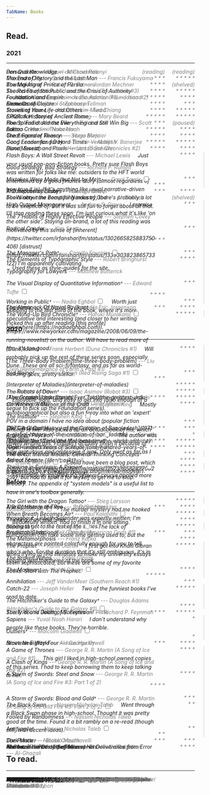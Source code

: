 ```yaml
---
TabName: Books
---
```


## Read.

### 2021
---

<book>
  Don Quixote 
  <series><nowrap>--- Miguel</nowrap> de Cervantes</series>
</book>
<rating>(reading)</rating>

<book>
  Personal Knowledge
  <series><nowrap>--- Michael</nowrap> Polanyi</series>
  <rating>  </rating>
</book>
<rating>(reading)</rating>

<book>
The End of History and the Last Man
<series><nowrap>--- Francis</nowrap> Fukuyama</series>
</book>
<rating>* * * * *</rating>

<book>
Maximum City
<series><nowrap>--- Suketu</nowrap> Mehta</series>
</book>
<rating>* * * </rating>

<book>
Bowling Alone
<series><nowrap>--- Robert</nowrap> D. Putnam</series>
</book>
<rating>(shelved)</rating>

<book>
  The Making of Prince of Persia
  <series><nowrap>--- Jordan</nowrap> Mechner</series>
</book>
<rating> * * * * </rating>

<book>
The Revolt of the Public and the Crisis of Authority
<series><nowrap>--- Martin</nowrap> Gurri</series>
</book>
<rating>* * * * *</rating>

<book>
Second Foundation <series><nowrap>--- Isaac</nowrap> Asimov (Foundation #3)</series>
<series><nowrap>--- Isaac</nowrap> Asimov</series>
</book>
<rating> * * * * </rating>

<book>
Foundation and Empire <series><nowrap>--- Isaac</nowrap> Asimov (Foundation #2)</series>
<series><nowrap>--- Isaac</nowrap> Asimov</series>
</book>
<rating> * * * * </rating>

<book>
Foundation <series><nowrap>--- Isaac</nowrap> Asimov (Foundation #1)</series>
<series><nowrap>--- Isaac</nowrap> Asimov</series>
</book>
<rating> * * * * * </rating>

<book>
Elements of Clojure
<series><nowrap>--- Zachary</nowrap> Tellman</series>
</book>
<rating> * * * </rating>

<book>
Snow Crash
<series><nowrap>--- Neal</nowrap> Stephenson</series>
</book>
<rating> * * * * </rating>

<book>
Travelling Home
<series><nowrap>--- Abdal</nowrap> Hakim Murad</series>
</book>
<rating> * * * * * </rating>

<book>
  Stories of Your Life and Others
  <series><nowrap>--- Ted</nowrap> Chiang</series>
</book>
<rating> * * * * </rating>

<book>
  Exhalation: Stories
  <series><nowrap>--- Ted</nowrap> Chiang</series>
</book>
<rating> * * * * * </rating>

<book>
SPQR: A History of Ancient Rome
<series><nowrap>--- Mary</nowrap> Beard</series>
</book>
<rating> * * * * * </rating>

<book>
  The Splendid and the Vile
  <series><nowrap>--- Erik</nowrap> Larson</series>
</book>
<rating>(paused)</rating>

<book>
  How to Fail at Almost Everything and Still Win Big
  <series><nowrap>--- Scott</nowrap> Adams</series>
</book>
<rating> * * * </rating>

<book>
  Born a Crime
  <series><nowrap>--- Trevor</nowrap> Noah</series>
</book>
<rating> * * * * </rating>

<book>
  Lolita
  <series><nowrap>--- Vladimir</nowrap> Nabokov</series>
</book>
<rating> * * * * * </rating>

<book>
Great Founder Theory
<series><nowrap>--- Samo</nowrap> Burja</series>
</book>
<rating>* * * * </rating>

<book>
  The Enigma of Reason
  <series><nowrap>--- Hugo</nowrap> Mercier</series>
</book>
<rating> * * * * </rating>

<book>
Good Economics for Hard Times
<series><nowrap>--- Abhijit</nowrap> V.  Banerjee</series>
</book>
<rating> * * * * * </rating>

<book>
  Gang Leader for a Day
  <series><nowrap>--- Sudhir</nowrap> Venkatesh</series>
</book>
<rating>* * * * * </rating>

<book>
  Blood, Sweat, and Pixels
  <series><nowrap>--- Jason</nowrap> Schreier</series>
</book>
<rating> * * * * </rating>

<book>
Dune Messiah
<series><nowrap>--- Frank</nowrap> Herbert (Dune Chronicles #2)</series>
</book>
<rating> * * * * </rating>

<group>
<member>
<book>
Flash Boys: A Wall Street Revolt
<series><nowrap>--- Michael</nowrap> Lewis</series>
<span class="marginnote">
Just your usual pop-non-fiction books. Pretty sure Flash Boys was
written for folks like me: outsiders to the HFT world entertained by a good
finance story (almost regardless of how true it is). If it's anything like
usual narrative-driven books about the computing industry, there's probably a
lot to be skeptical of. But it was still fun to forget about all that.
</span>
</book>
<rating> * * * * </rating>
</member>
<member>
<book>
Good Strategy, Bad Strategy
<series><nowrap>--- Richard</nowrap> P. Rumelt</series>
</book>
<rating>  * * * </rating>
</member>
<member>
<book>
Mistakes Were Made (but Not by Me)<label for="output-management" class="margin-toggle"><sup>&dagger;</sup></label>
<series><nowrap>--- Carol</nowrap> Tavris</series>
<input type="checkbox" id="output-management" class="margin-toggle"/>
<span class="marginnote thin">
Just your usual pop-non-fiction books. Pretty sure Flash Boys was
written for folks like me: outsiders to the HFT world entertained by a good
finance story (almost regardless of how true it is). If it's anything like
usual narrative-driven books about the computing industry, there's probably a
lot to be skeptical of. But it was still fun to forget about all that.
</span>
</book>
<rating>  * * * </rating>
</group>

<book>
  A Collection of Essays
  <series><nowrap>--- George</nowrap> Orwell</series>
</book>
<rating> * * * * </rating>

<book>
  The Impossible State
  <series><nowrap>--- Wael</nowrap> B. Hallaq</series>
</book>
<rating> * * * </rating>

<book>
  The Ninety-nine Beautiful Names of God
  <series><nowrap>--- Al-Ghazali</nowrap></series>
</book>
<rating>(shelved)</rating>

<group>
<member>
<book>
High Output Management
<series><nowrap>--- Andrew S.</nowrap> Grove</series>
<span class="marginnote">
I promise I'll stop reading these soon, I'm just curious what it's like 'on the
other side'. Staying on-brand, a lot of this reading was motivated by this
sense of [inherent](https://twitter.com/irfansharifm/status/1302665825883750406) [distrust](https://twitter.com/irfansharifm/status/1339303823865733122)
I'm apparently cultivating.
</span>
</book>
<rating>     * * * </rating>
</member>
<member>
<book>
The 7 Habits of Highly Effective People
<series><nowrap>--- Stephen</nowrap> Covey</series>
</book>
<rating>    * * * </rating>
</member>
<member>
<book>
Radical Candor
<series><nowrap>--- Kim</nowrap> Scott</series>
</book>
<rating> * * * * </rating>
</member>
<member>
<book>The Manager's Path<label for="output-management" class="margin-toggle"><sup>&dagger;</sup></label>
<series><nowrap>--- Camille</nowrap> Fournier</series>
<input type="checkbox" id="output-management" class="margin-toggle"/>
<span class="marginnote thin">
I promise I'll stop reading these soon, I'm just curious what it's like 'on the
other side'. Staying on-brand, a lot of this reading was motivated by this
sense of [inherent](https://twitter.com/irfansharifm/status/1302665825883750406) [distrust](https://twitter.com/irfansharifm/status/1339303823865733122)
I'm apparently cultivating.
</span>
</book>
<rating>   * * *</rating></member>
</group>

<group>
<member>
<book>
The Elements of Typographic Style
<series><nowrap>--- Robert</nowrap> Bringhurst</series>
<span class="marginnote">
Used these as style-guides for the site.
</span>
</book>
<rating>   * * * * </rating></member>
<member>
<member>
<book>
Typography for Lawyers
<series><nowrap>--- Matthew</nowrap>  Butterick</series>
</book>
<rating>     * * * </rating></member>
<member>
<book>
The Visual Display of Quantitative Information<label for="typographic" class="margin-toggle"><sup>&dagger;</sup></label>
<series><nowrap>--- Edward</nowrap> Tufte</series>
<input type="checkbox" id="typographic" class="margin-toggle"/>
<span class="marginnote thin">
Used these as style-guides for the site.
</span>
</book>
<rating>   * * * * </rating>
</member>
</group>

<group>
<member>
<book>
Working in Public<label for="working-in-public" class="margin-toggle"><sup>&dagger;</sup></label>
<series><nowrap>--- Nadia</nowrap> Eghbal</series>
<input type="checkbox" id="working-in-public" class="margin-toggle"/><span class="marginnote">
Worth just skipping to the last third of the book, where it's more speculative
and interesting (and closer to her writing [elsewhere](https://nadiaeghbal.com)).
</span>
</book>
<rating>   * * *</rating>
</member>
</group>

<book>
Logicomix
<series><nowrap>--- Apostolos K.</nowrap> Doxiadēs</series>
</book>
<rating> * * * * </rating>

<book>
The Almanack Of Naval Ravikant
<series><nowrap>--- Eric</nowrap> Jorgenson</series>
</book>
<rating> * * * </rating>

<group>
<member>
<book>
The Wind-Up Bird Chronicle<label for="haruki" class="margin-toggle"><sup>&dagger;</sup></label>
<series><nowrap>--- Haruki</nowrap> Murakami</series>
<input type="checkbox" id="haruki" class="margin-toggle"/><span class="marginnote">
Picked this up after reading [this
profile](https://www.newyorker.com/magazine/2008/06/09/the-running-novelist)
on the author. Will have to read more of him, it's too good.
</span>
</book><rating> * * * * * </rating></member>
</group>

### 2020
---

<group>
<member>
<book>
[Dune](dune)
<series><nowrap>--- Frank</nowrap> Herbert (Dune Chronicles #1)</series>
<span class="marginnote">
Will probably pick up the rest of these series soon, especially Dune. These
are all sci-fi/fantasy, and as far as world-building goes, pretty stellar.
</span>
</book>
<rating>  * * * *</rating>
</member>
<member>
<book>
[The Three-Body Problem](the-three-body-problem) <series>--- Liu Cixin (Remembrance of Earth's Past #1)</series>
</book>
<rating>    * * *</rating>
</member>
<member>
<book>
Red Rising<label for="dune" class="margin-toggle"><sup>&dagger;</sup></label>
<series><nowrap>--- Pierce</nowrap> Brown (Red Rising Saga #1)</series>
<input type="checkbox" id="dune" class="margin-toggle"/>
<span class="marginnote thin">
Will probably pick up the rest of these series soon, especially Dune. These
are all sci-fi/fantasy, and as far as world-building goes, pretty stellar.
</span>
</book>
<rating>    * * *</rating>
</member>
</group>

<book>
[Interpreter of Maladies](interpreter-of-maladies)
<series><nowrap>--- Jhumpa</nowrap> Lahiri</series>
</book>
<rating> * * * * *</rating>

<group>
<member>
<book>
The Robots of Dawn<label for="robots-of-dawn" class="margin-toggle"><sup>&dagger;</sup></label>
<series><nowrap>--- Isaac</nowrap> Asimov (Robot #3)</series>
<input type="checkbox" id="robots-of-dawn" class="margin-toggle"/>
<span class="marginnote">
Enjoyable, light, and easy to get into (also enough of a segue to pick up
the Foundation series).
</span>
</book>
<rating> * * * * *</rating>
</member>
</group>

<book>
[Americanah](americanah)
<series><nowrap>--- Chimamanda</nowrap> Ngozi Adichi</series>
</book>
<rating> * * * * *</rating>

<book>
[The Greatest Urdu Stories Ever Told](the-greatest-urdu-stories-ever-told)
<series><nowrap>--- Muhammad</nowrap> Umar Memon</series>
</book>
<rating>   * * * *</rating>

<group>
<member>
<book>
On Writing: A Memoir of the Craft
<series><nowrap>--- Stephen</nowrap> King</series>
<span class="marginnote">
Mostly autobiographical but also a fun foray into what an 'expert' POV in a
domain I have no idea about (popular fiction writing) is like. Also picked up
an actual book of his, which was meh.
</span>
</book>
<rating>   * * * *</rating>
</member>
<member>
<book>
The Institute<label for="on-writing" class="margin-toggle"><sup>&dagger;</sup></label>
<series><nowrap>--- Stephen</nowrap> King</series>
<input type="checkbox" id="on-writing" class="margin-toggle"/>
<span class="marginnote thin">
Mostly autobiographical but also a fun foray into what an 'expert' POV in a
domain I have no idea about (popular fiction writing) is like. Also picked up
an actual book of his, which was meh.
</span>
</book>
<rating>     * * *</rating>
</member>
</group>

<book>
The Glass Castle
<series><nowrap>--- Jeannette</nowrap> Walls</series>
</book>
<rating>     * * *</rating>

<book>
[1971: A Global History of the Creation of Bangladesh](1971-a-global-history-of-the-creation-of-bangladesh)
<series><nowrap>--- Srinath</nowrap> Raghavan</series>
</book>
<rating>   * * * *</rating>

<group>
<member>
<book>
American Psycho<label for="american-psycho" class="margin-toggle"><sup>&dagger;</sup></label>
<series><nowrap>--- Bret</nowrap> Easton Ellis</series>
<input type="checkbox" id="american-psycho" class="margin-toggle"/>
<span class="marginnote">
The author was unwell writing this. I couldn't actually finish it because of
how gratuitous and grotesque it was. Only went as far as I did out of spite
[(don't ask)](https://twitter.com/irfansharifm/status/1257336582627082252), but
had to spoil it for myself to get me to stop.
</span>
</book>
<rating>        * </rating>
</member>
</group>

<book>
[Between the World and Me](between-the-world-and-me)
<series><nowrap>--- Ta-Nehisi</nowrap> Coates</series>
</book>
<rating> * * * * *</rating>

<book>
[The Fire Next Time](the-fire-next-time)
<series><nowrap>--- James</nowrap> Baldwin</series>
</book>
<rating> * * * * *</rating>

<book>
Night
<series>--- Elie</nowrap> Wiesel (The Night Trilogy #1)</series>
</book>
<rating> * * * * *</rating>

<book>
[One Hundred Years of Solitude](one-hundred-years-of-solitude)
<series><nowrap>--- Gabriel</nowrap> García Márquez</series>
</book>
<rating>  * * * *</rating>

<group>
<member>
<book>
The Great Mental Models: General Thinking Concepts<label for="mental-models" class="margin-toggle"><sup>&dagger;</sup></label>
<series><nowrap>--- Shane</nowrap> Parrish</series>
<input type="checkbox" id="mental-models" class="margin-toggle"/>
<span class="marginnote">
Could have been a blog post, which happens to be a
[thing](https://fs.blog/mental-models/).
</span>
</book>
<rating>     * * *</rating>
</member>
</group>

<book>
Animal Farm
<series><nowrap>--- George</nowrap> Orwell</series>
</book>
<rating>  * * * *</rating>


<group>
<member>
<book>
Thinking in Systems: A Primer<label for="thinking-systems" class="margin-toggle"><sup>&dagger;</sup></label>
<series><nowrap>--- Donella</nowrap> H. Meadows </series>
<input type="checkbox" id="thinking-systems" class="margin-toggle"/>
<span class="marginnote">
Essentially an engineering systems course applied more broadly. The
appendix of "system models" is a useful list
to have in one's toolbox generally.
</span>
</book>
<rating>  * * * *</rating>
</member>
</group>

<book>
A Philosophy of Software Design
<series><nowrap>--- John</nowrap> Ousterhout </series>
</book>
<rating>  * * * *</rating>


### Before
---

<group>
<member>
<book>
The Girl with the Dragon Tattoo<label for="dragon-tattoo" class="margin-toggle"><sup>&dagger;</sup></label>
<series><nowrap>--- Stieg</nowrap> Larsson (Millennium #1)</series>
<input type="checkbox" id="dragon-tattoo" class="margin-toggle"/>
<span class="marginnote">
The murder mystery had me hooked throughout. Lisbeth Salander was expertly
written; I'm hoping to get to the rest of the series.
</span>
</book>
<rating> * * * * *</rating>
</member>
</group>

<book>
A Brief History of Time
<series><nowrap>--- Stephen </nowrap> Hawking<series>
</book>
<rating>   * * * *</rating>

<book>
The Catcher in the Rye
<series><nowrap>--- J. D. </nowrap> Salinger<series>
</book>
<rating>     * * *</rating>

<group>
<member>
<book>
When Breath Becomes Air<label for="breath-air" class="margin-toggle"><sup>&dagger;</sup></label>
<series>
<series><nowrap>--- Paul</nowrap> Kalanithi</series>
</series>
<input type="checkbox" id="breath-air" class="margin-toggle"/>
<span class="marginnote">
Beautifully written, had to finish it in one sitting.
</span>
</book>
<rating> * * * * *</rating>
</member>
</group>

<book>
Thinking, Fast and Slow
<series><nowrap>--- Daniel  </nowrap> Kahneman<series>
</book>
<rating>   * * * *</rating>

<group>
<member>
<book>
Blindness<label for="blindness" class="margin-toggle"><sup>&dagger;</sup></label>
<series><nowrap>--- José </nowrap> Saramago</series>
<input type="checkbox" id="blindness" class="margin-toggle"/>
<span class="marginnote">
The lack of punctuation can take some time getting used to, but the characters
are painted colorfully enough for you to tell who's who. For the duration that
it's still ambiguous, it's in keeping with the theme of the book.
</span>
</book>
<rating> * * * * *</rating>
</member>
</group>

<book>
Predictably Irrational
<series><nowrap>--- Dan</nowrap> Ariely<series>
</book>
<rating>     * * *</rating>

<book>
American Gods
<series><nowrap>--- Neil</nowrap> Gaiman (American Gods #1)</series>
</book>
<rating>     * * *</rating>

<book>
The Metamorphosis
<series><nowrap>--- Franz   </nowrap> Kafka<series>
</book>
<rating>   * * * *</rating>

<group>
<member>
<book>
The Prophet
<series><nowrap>--- Kahlil  </nowrap> Gibran</series>
<span class="marginnote">
I first got into Khalil Gibran when trying to find literature to make
my university essays seem sophisticated, but these are some of my favorite
books. Start with The Prophet.
</span>
</book>
<rating> * * * * *</rating>
</member>
<member>
<book>
The Broken Wings
<series><nowrap>--- Kahlil  </nowrap> Gibran<series>
</book>
<rating>   * * * *</rating>
</member>
<member>
<book>
The Madman<label for="the-prophet" class="margin-toggle"><sup>&dagger;</sup></label>
<series><nowrap>--- Kahlil  </nowrap> Gibran<series>
<input type="checkbox" id="the-prophet" class="margin-toggle"/>
<span class="marginnote thin">
I first got into Khalil Gibran when trying to find literature to make
my university essays seem sophisticated, but these are some of my favorite
books. Start with The Prophet.
</span>
</book>
<rating> * * * * *</rating>
</member>
</group>

<book>
Annihilation <series><nowrap>--- Jeff</nowrap> VanderMeer (Southern Reach #1)</series>
</book>
<rating>     * * *</rating>

<group>
<member>
<book>
Catch-22
<series><nowrap>--- Joseph </nowrap> Heller</series>
<span class="marginnote">
Two of the funniest books I've read to date.
</span>
</book>
<rating> * * * * *</rating>
<book>
The Hitchhiker's Guide to the Galaxy<label for="catch-22" class="margin-toggle"><sup>&dagger;</sup></label>
<series><nowrap>--- Douglas</nowrap> Adams (Hitchhiker's Guide to the Galaxy #1)</series>
<input type="checkbox" id="catch-22" class="margin-toggle"/>
<span class="marginnote thin">
Two of the funniest books I've read to date.
</span>
</book>
<rating>   * * * *</rating>
</member>
</group>

<book>
Surely You're Joking, Mr. Feynman!
<series><nowrap>--- Richard</nowrap> P. Feynman<series>
</book>
<rating> * * * * *</rating>

<book>
The Trial and Death of Socrates
<series><nowrap>--- Plato</nowrap><series>
</book>
<rating>   * * * *</rating>

<group>
<member>
<book>
Sapiens
<series><nowrap>--- Yuval </nowrap> Noah Harari</series>
<span class="marginnote">
I don't understand why people like these books. They're horrible.
</span>
</book>
<rating>         * </rating>
</member>
<member>
<book>
Outliers<label for="sapiens" class="margin-toggle"><sup>&dagger;</sup></label>
<series><nowrap>--- Malcolm</nowrap> Gladwell</series>
<input type="checkbox" id="sapiens" class="margin-toggle"/>
<span class="marginnote thin">
I don't understand why people like these books. They're horrible.
</span>
</book>
<rating>         *</rating>
</member>
</group>

<book>
Nineteen Eighty-Four
<series><nowrap>--- George</nowrap> Orwell<series>
</book>
<rating>   * * * *</rating>

<book>
Brave New World
<series><nowrap>--- Aldous</nowrap> Huxley<series>
</book>
<rating>     * * *</rating>

<group>
<member>
<book>
A Game of Thrones <series><nowrap>--- George</nowrap> R. R. Martin (A Song of Ice and Fire #1)</series>
<span class="marginnote">
This girl I liked in high-school owned copies of this series. I had to keep
borrowing them to keep talking to her.
</span>
</book>
<rating>   * * * *</rating>
</member>
<member>
<book>
A Clash of Kings <series><nowrap>--- George</nowrap> R. R. Martin (A Song of Ice and Fire #2)</series>
</book>
<rating>   * * * *</rating>
</member>
<member>
<book>
A Storm of Swords: Steel and Snow <series><nowrap>--- George</nowrap> R. R. Martin (A Song of Ice and Fire #3: Part 1 of 2)</series>
</book>
<rating>   * * * *</rating>
</member>
<member>
<book>
A Storm of Swords: Blood and Gold<label for="game-of-thrones" class="margin-toggle"><sup>&dagger;</sup></label>
<series><nowrap>--- George</nowrap> R. R. Martin (A Song of Ice and Fire #3: Part 2 of 2)</series>
<input type="checkbox" id="game-of-thrones" class="margin-toggle"/>
<span class="marginnote thin">
This girl I liked in high-school owned copies of this series. I had to keep
borrowing them to keep talking to her.
</span>
</book>
<rating>     * * *</rating>
</member>
</group>

<group>
<member>
<book>
The Black Swan
<series><nowrap>--- Nassim</nowrap> Nicholas Taleb</series>
<span class="marginnote">
Went through a Black Swan phase in high-school. Thought it was pretty good
at the time. Found it a bit rambly on a re-read (though still, with decent
ideas).
</span>
</book>
<rating>       * *</rating>
</member>
<member>
<book>
Fooled by Randomness
<series><nowrap>--- Nassim</nowrap> Nicholas Taleb</series>
</book>
<rating>       * *</rating>
</member>
<member>
<book>
Antifragile<label for="nassim" class="margin-toggle"><sup>&dagger;</sup></label>
<series><nowrap>--- Nassim</nowrap> Nicholas Taleb</series>
<input type="checkbox" id="nassim" class="margin-toggle"/>
<span class="marginnote thin">
Went through a Black Swan phase in high-school. Thought it was pretty good
at the time. Found it a bit rambly on a re-read (though still, with decent
ideas).
</span>
</book>
<rating>       * *</rating>
</member>
</group>

<book>
Dark Matter
<series><nowrap>--- Blake</nowrap> Crouch</series>
</book>
<rating>     * * *</rating>

<book>
The Prince
<series><nowrap>--- Niccolò</nowrap> Machiavelli</series>
</book>
<rating>     * * *</rating>

<book>
Hamlet
<series><nowrap>--- William</nowrap> Shakespeare</series>
</book>
<rating>   * * * *</rating>

<book>
Islam and the Destiny of Man
<series><nowrap>--- Charles</nowrap> Le Gai Eaton</series>
</book>
<rating> </rating>

<book>
The Incoherence of the Philosophers
<series><nowrap>--- Al-Ghazali</nowrap></series>
</book>
<rating> </rating>

<book>
Al‑Ghazālī's Path to Sufism and His Deliverance from Error
<series><nowrap>--- Al-Ghazali</nowrap></series>
</book>
<rating> </rating>

<style>
  p {
    padding-top: 0rem;
    margin-top: 1rem;
    margin-bottom: 1rem;
    line-height: 1.4rem;
    font-style: italic;
  }

  group {
    padding-right: 1.5rem;
    border-right: 1px solid #ccc;
  }
  group book {
    margin-top: 1rem;
    margin-bottom: 1rem;
    line-height: 1.4rem;
    font-style: italic;
  }
  group rating {
    margin-top: 1rem;
  }
  group > member:first-of-type > book:first-of-type {
    margin-top: 0rem;
  }
  group > member:first-of-type > rating:first-of-type {
    margin-top: 0rem;
  }
  group > member:last-of-type > book:last-of-type {
    margin-bottom: 0rem;
  }

  book {
    font-style: italic;
    position: relative;
    max-width: 80%;
    min-width: 80%;
    display: inline-block;
    height: 0rem;
    line-height: normal;
  }
  rating {
    float: right;
    max-width: 5rem;
    min-width: 5rem;
    font-style: italic;
    text-align: right;
    color: gray;
  }
  .marginnote {
    font-style: italic;
    margin-right: calc(-90% - 2rem);
    width: 60%;
    border-left: 1px solid #ccc;
    padding-left: 1rem;
    height: 1.4rem;
  }
  series {
    color: gray;
  }

  .thin { display: none; }
  @media (max-width: 850px) {
    book { height: auto; }
    .margin-toggle:checked + .marginnote {
      margin-bottom: 0rem;
      border-left: none;
      padding-left: 0rem;
      height: min-content !important;
    }
    group {
      padding-right: 3.5%;
      border-right-color: #AA000040;
    }
    group book, group rating {
      margin-top: 0rem;
    }
    series {
      display: block;
    }
  }

  @media (max-width: 650px) {
    book {
      max-width: 70%;
      min-width: 70%;
    }
  }

  sup {
    vertical-align: top;
  }

  group {
    position: relative;
    width: 100%;
    display: inline-block;
  }
  group .marginnote {
    border-left: none;
  }

  .single-content h3 {
    font-variant: normal;
    font-size: 1.6rem;
    font-style: italic;
  }
  nowrap {
    white-space: nowrap;
  }
</style>

## To read.
---

<book>
  Neuromancer
  <series><nowrap>--- William</nowrap> Gibson (Sprawl #1)</series>
</book>
<rating>  </rating>

<book>
The Name of the Wind
<series><nowrap>--- Patrick</nowrap> Rothfuss (The Kingkiller Chronicle #1)</series>
</book>
<rating>  </rating>

<book>
  The Lessons of History
  <series><nowrap>--- Will</nowrap> Durant</series>
  <rating>  </rating>
</book>
<rating>  </rating>

<book>
  The Story of Philosophy
  <series><nowrap>--- Will</nowrap> Durant</series>
  <rating>  </rating>
</book>
<rating>  </rating>

<book>
The Innovators
<series><nowrap>--- Walter</nowrap> Isaacson</series>
</book>
<rating>  </rating>

<book>
Why Nations Fail
<series><nowrap>--- Daron</nowrap> Acemoglu</series>
</book>
<rating>  </rating>

<book>
In Watermelon Sugar
<series><nowrap>--- Richard</nowrap> Brautigan</series>
</book>
<rating>  </rating>

<book>
Love is a Dog from Hell
<series><nowrap>--- Charles</nowrap> Bukowski</series>
</book>
<rating>  </rating>

<book>
The Big Sleep
<series><nowrap>--- Raymond</nowrap> Chandler</series>
</book>
<rating>  </rating>

<book>
Endgame: Bobby Fischer's Remarkable Rise and Fall
<series><nowrap>--- Frank</nowrap> Brady</series>
</book>
<rating>  </rating>

<book>
The Wright Brothers
<series><nowrap>--- Samuel</nowrap> Willard Crompton</series>
</book>
<rating>  </rating>

<book>
Skunk Works
<series><nowrap>--- Steve</nowrap> Pace</series>
</book>
<rating>  </rating>

<book>
Anathem
<series><nowrap>--- Neal</nowrap> Stephenson</series>
</book>
<rating>  </rating>

<book>
Complexity
<series><nowrap>--- Mitchell</nowrap> M. Waldrop</series>
</book>
<rating>  </rating>

<book>
Homegoing
<series><nowrap>--- Yaa</nowrap> Gyasi</series>
</book>
<rating>  </rating>

<book>
Ants Among Elephants
<series><nowrap>--- Sujatha</nowrap> Gidla</series>
</book>
<rating>  </rating>

<book>
Born to Run
<series><nowrap>--- Christopher</nowrap> McDougall</series>
</book>
<rating>  </rating>

<book>
Political Order and Political Decay
<series><nowrap>--- Francis</nowrap> Fukuyama</series>
</book>
<rating>  </rating>

<book>
Hyperion
<series><nowrap>--- Dan</nowrap> Simmons (Hyperion Cantos #1)</series>
</book>
<rating>  </rating>

<book>
Midnight's Children
<series><nowrap>--- Salman</nowrap> Rushdie</series>
</book>
<rating>  </rating>

<book>
What I Talk About When I Talk About Running
<series><nowrap>--- Haruki</nowrap> Murakami</series>
</book>
<rating>  </rating>

<book>
Destiny Disrupted
<series><nowrap>--- Tamim</nowrap> Ansary</series>
</book>
<rating>  </rating>

<book>
Sharp Objects
<series><nowrap>--- Gillian</nowrap> Flynn</series>
</book>
<rating>  </rating>

<book>
Ender's Game
<series><nowrap>--- Orson</nowrap> Scott Card (Ender's Saga #1)</series>
</book>
<rating>  </rating>

<book>
A Suitable Boy <series>(A Bridge of Leaves #1)</series>
<series><nowrap>--- Vikram</nowrap> Seth</series>
</book>
<rating>  </rating>

<book>
Cloud Atlas
<series><nowrap>--- Robert</nowrap> W. Popham</series>
</book>
<rating>  </rating>

<book>
World War Z
<series><nowrap>--- Max</nowrap> Brooks</series>
</book>
<rating>  </rating>

<book>
A Canticle for Leibowitz
<series>(St. Leibowitz #1)</series> <series><nowrap>--- Walter</nowrap> M. Miller, Jr.</series>
</book>
<rating>  </rating>

<book>
Station Eleven
<series><nowrap>--- Emily</nowrap> St. John Mandel</series>
</book>
<rating>  </rating>

<book>
Kafka on the Shore
<series><nowrap>--- Haruki</nowrap> Murakami</series>
</book>
<rating>  </rating>

<book>
The Art of Worldly Wisdom
<series><nowrap>--- Baltasar</nowrap> Gracian</series>
</book>
<rating>  </rating>

<book>
The Waste Books
<series><nowrap>--- Georg</nowrap> Christoph Lichtenberg</series>
</book>
<rating>  </rating>

<book>
A Man Called Ove
<series><nowrap>--- Fredrik</nowrap> Backman</series>
</book>
<rating>  </rating>

<book>
Eichmann in Jerusalem
<series><nowrap>--- Hannah</nowrap> Arendt</series>
</book>
<rating>  </rating>

<book>
The Gay Science
<series><nowrap>--- Friedrich</nowrap> Nietzsche</series>
</book>
<rating>  </rating>

<book>
The Man In The High Castle
<series><nowrap>--- Philip</nowrap> K. Dick</series>
</book>
<rating>  </rating>

<book>
Conditional Citizens: On Belonging in America
<series><nowrap>--- Laila</nowrap> Lalami</series>
</book>
<rating>  </rating>

<book>
The Undocumented Americans
<series><nowrap>--- Karla</nowrap> Cornejo Villavicencio</series>
</book>
<rating>  </rating>

<book>
Commentary on the Eleventh Contentions
<series><nowrap>--- Abdal</nowrap> Hakim Murad</series>
</book>
<rating>  </rating>

<book>
Herman Miller: A Way of Living
<series><nowrap>--- Amy</nowrap> Auscherman</series>
</book>
<rating>  </rating>

<book>
Dieter Rams: The Complete Works
<series><nowrap>--- Christian</nowrap> Werner Thomsen</series>
</book>
<rating>  </rating>

<book>
The 99% Invisible City
<series><nowrap>--- Roman</nowrap> Mars</series>
</book>
<rating>  </rating>

<book>
I Am a Strange Loop
<series><nowrap>--- Douglas</nowrap> R. Hofstadter</series>
</book>
<rating>  </rating>

<book>
The Secret Life of Groceries
<series><nowrap>--- Benjamin</nowrap> Lorr</series>
</book>
<rating>  </rating>

<book>
Anti-Intellectualism in American Life
<series><nowrap>--- Richard</nowrap> Hofstadter</series>
</book>
<rating>  </rating>

<book>
  The Dream Machine
  <series><nowrap>--- M.</nowrap> Mitchell Waldrop</series>
</book>
<rating>  </rating>

<book>
  Ready Player One
  <series><nowrap>--- Ernest</nowrap> Cline</series>
</book>
<rating>  </rating>

<book>
  A Place for Us
  <series><nowrap>--- Fatima</nowrap> Farheen Mirza</series>
</book>
<rating>  </rating>

<book>
  Seeing with Fresh Eyes
  <series><nowrap>--- Edward</nowrap> Tufte</series>
</book>
<rating>  </rating>

<book>
  The God of Small Things
  <series><nowrap>--- Amitabh</nowrap> Roy</series>
</book>
<rating>  </rating>

<book>
  Pachinko
  <series><nowrap>--- Min</nowrap> Jin Lee</series>
</book>
<rating>  </rating>

<book>
  The Difference Engine
  <series><nowrap>--- Doron</nowrap> Swade</series>
</book>
<rating>  </rating>

<book>
  A Secular Age
  <series><nowrap>--- Charles</nowrap> Taylor</series>
</book>
<rating>  </rating>

<book>
  Poor Charlie's Almanack
  <series><nowrap>--- Charles</nowrap> T. Munger</series>
</book>
<rating>  </rating>

<book>
  Stubborn Attachments
  <series><nowrap>--- Tyler</nowrap> Cowen</series>
</book>
<rating>  </rating>

<book>
  Debt: The First 5000 Years
  <series><nowrap>--- David</nowrap> Graeber</series>
</book>
<rating>  </rating>

<book>
  Seeing Like a State
  <series><nowrap>--- James</nowrap> C. Scott</series>
</book>
<rating>  </rating>

<book>
  Finite and Infinite Games
  <series><nowrap>--- James</nowrap> Carse</series>
</book>
<rating>  </rating>

<book>
  Team Topologies
  <series><nowrap>--- Matthew</nowrap> Skelton</series>
</book>
<rating>  </rating>

<book>
  How We Disappeared
  <series><nowrap>--- Jing-Jing</nowrap> Lee</series>
</book>
<rating>  </rating>

<book>
  Twitter and Tear Gas
  <series><nowrap>--- Zeynep</nowrap> Tufekci</series>
</book>
<rating>  </rating>

<book>
  Disciplined Minds
  <series><nowrap>--- Jeff</nowrap> Schmidt</series>
</book>
<rating>  </rating>

<book>
  Heartburn
  <series><nowrap>--- Nora</nowrap> Ephron</series>
</book>
<rating>  </rating>

<book>
  Ada or Ardor
  <series><nowrap>--- Vladimir</nowrap> Nabokov</series>
</book>
<rating>  </rating>

<book>
  Accelerate
  <series><nowrap>--- Nicole</nowrap> Forsgren PhD</series>
</book>
<rating>  </rating>

<book>
  Fundamentals of Software Architecture
  <series><nowrap>--- Mark</nowrap> Richards</series>
</book>
<rating>  </rating>

<book>
  Building Evolutionary Architectures
  <series><nowrap>--- Neal</nowrap> Ford</series>
</book>
<rating>  </rating>

<book>
  Being Mortal
  <series><nowrap>--- Atul</nowrap> Gawande</series>
</book>
<rating>  </rating>

<book>
  The History Of The Decline And Fall Of The Roman Empire
  <series><nowrap>--- Edward</nowrap> Gibbon</series>
</book>
<rating>  </rating>

<book>
  War and Peace
  <series><nowrap>--- Leo</nowrap> Tolstoy</series>
</book>
<rating>  </rating>

<book>
  The Emperor of All Maladies
  <series><nowrap>--- Siddhartha</nowrap> Mukherjee</series>
</book>
<rating>  </rating>

<book>
  Homeland Elegies
  <series><nowrap>--- Ayad</nowrap> Akhtar</series>
</book>
<rating>  </rating>

<book>
  Beloved
  <series><nowrap>--- Toni</nowrap> Morrison</series>
</book>
<rating>  </rating>

<book>
  Underworld
  <series><nowrap>--- Don</nowrap> DeLillo</series>
</book>
<rating>  </rating>

<book>
  All the Light We Cannot See
  <series><nowrap>--- Anthony</nowrap> Doerr</series>
</book>
<rating>  </rating>

<book>
  A Random Walk Down Wall Street
  <series><nowrap>--- Burton</nowrap> Gordon Malkiel</series>
</book>
<rating>  </rating>

<book>
  Benjamin Franklin
  <series><nowrap>--- Walter</nowrap> Isaacson</series>
</book>
<rating>  </rating>

<book>
  Walden
  <series><nowrap>--- Henry</nowrap> David Thoreau</series>
</book>
<rating>  </rating>

<book>
  Restating Orientalism
  <series><nowrap>--- Wael</nowrap> B. Hallaq</series>
</book>
<rating>  </rating>

<book>
  Let the Lord Sort
  <series><nowrap>--- Maurice</nowrap> Chammah</series>
</book>
<rating>  </rating>

<book>
  The Power Broker
  <series><nowrap>--- Robert</nowrap> A. Caro</series>
</book>
<rating>  </rating>

<book>
  Worlds Hidden in Plain Sight
  <series><nowrap>--- David</nowrap> C. Krakauer</series>
</book>
<rating>  </rating>

<book>
  The Information
  <series><nowrap>--- James</nowrap> Gleick</series>
</book>
<rating>  </rating>

<book>
  Isaac Newton
  <series><nowrap>--- James</nowrap> Gleick</series>
</book>
<rating>  </rating>

<book>
  Chaos: Making a New Science
  <series><nowrap>--- James</nowrap> Gleick</series>
</book>
<rating>  </rating>

<book>
  Anna Karenina
  <series><nowrap>--- Leo</nowrap> Tolstoy</series>
</book>
<rating>  </rating>

<book>
  In the Light of What We Know
  <series><nowrap>--- Zia</nowrap> Haider Rahman</series>
</book>
<rating>  </rating>

<book>
  In the Realm of Hungry Ghosts
  <series><nowrap>--- Gabor</nowrap> Maté, MD</series>
</book>
<rating>  </rating>

<book>
  The Grid
  <series><nowrap>--- Gretchen</nowrap> Bakke</series>
</book>
<rating>  </rating>

<book>
  The World in a Book
  <series><nowrap>--- Elias</nowrap> Muhanna</series>
</book>
<rating>  </rating>

<book>
  Liquidated: An Ethnography of Wall Street
  <series><nowrap>--- Karen</nowrap> Ho</series>
</book>
<rating>  </rating>

<book>
  After Virtue
  <series><nowrap>--- Alasdair</nowrap> MacIntyre</series>
</book>
<rating>  </rating>

<book>
  The Malaise of Modernity
  <series><nowrap>--- Charles</nowrap> Taylor</series>
</book>
<rating>  </rating>

<book>
  Seveneves
  <series><nowrap>--- Neal</nowrap> Stephenson</series>
</book>
<rating>  </rating>

<book>
  Philosophical Investigations
  <series><nowrap>--- Ludwig</nowrap> Wittgenstein</series>
</book>
<rating>  </rating>

<book>
  Consider Phlebas
  <series><nowrap>--- Iain</nowrap> M. Banks</series>
</book>
<rating>  </rating>
